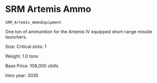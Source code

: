 # SRM Artemis Ammo

`SRM_Artemis_AmmoEquipment`

One ton of ammunition for the Artemis IV equipped short-range missile launchers.

Size: Critical slots: 1

Weight: 1.0 tons

Base Price: 108,000 cbills

Intro year: 3035

